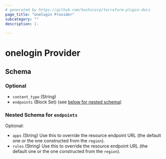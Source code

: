 ```yaml
---
# generated by https://github.com/hashicorp/terraform-plugin-docs
page_title: "onelogin Provider"
subcategory: ""
description: |-
  
---
```


# onelogin Provider





<!-- schema generated by tfplugindocs -->
## Schema

### Optional

- `content_type` (String)
- `endpoints` (Block Set) (see [below for nested schema](#nestedblock--endpoints))

<a id="nestedblock--endpoints"></a>
### Nested Schema for `endpoints`

Optional:

- `apps` (String) Use this to override the resource endpoint URL (the default one or the one constructed from the `region`).
- `rules` (String) Use this to override the resource endpoint URL (the default one or the one constructed from the `region`).
